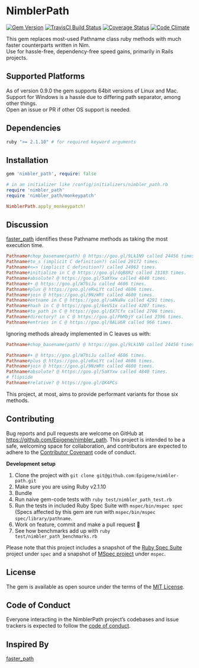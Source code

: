 # NimblerPath

[![Gem Version](https://img.shields.io/github/tag/Epigene/nimbler-path.svg)](https://github.com/Epigene/nimbler-path/tags)
[![TravisCI Build Status](https://travis-ci.org/Epigene/nimbler-path.svg?branch=master)](https://travis-ci.org/Epigene/nimbler-path)
[![Coverage Status](https://coveralls.io/repos/github/Epigene/nimbler-path/badge.svg)](https://coveralls.io/github/Epigene/nimbler-path)
[![Code Climate](https://1)](https://1)

This gem replaces most-used Pathname class ruby methods with much faster counterparts written in Nim.  
Use for hassle-free, dependency-free speed gains, primarily in Rails projects.  

## Supported Platforms
As of version 0.9.0 the gem supports 64bit versions of Linux and Mac.  
Support for Windows is a hassle due to differing path separator, among other things.  
Open an issue or PR if other OS support is needed.  

## Dependencies

```ruby
ruby ">= 2.1.10" # for required keyword arguments
```

## Installation

```ruby
gem 'nimbler_path', require: false
```

```ruby
# in an initializer like /config/initializers/nimbler_path.rb
require 'nimbler_path'
require 'nimbler_path/monkeypatch'

NimblerPath.apply_monkeypatch!
```

## Discussion

[faster_path](https://github.com/danielpclark/faster_path) identifies these Pathname methods as taking the most execution time.

```rb
Pathname#chop_basename(path) @ https://goo.gl/9Lk1N9 called 24456 times, 25% of execution time alone
Pathname#to_s (implicit C definition?) called 29172 times.
Pathname#<=> (implicit C definition?) called 24963 times.
Pathname#initialize in C @ https://goo.gl/dqB8R2 called 23103 times.
Pathname#absolute? @ https://goo.gl/5aXYxw called 4840 times.
Pathname#+ @ https://goo.gl/W7biJu called 4606 times.
Pathname#plus @ https://goo.gl/eRxLYt called 4606 times.
Pathname#join @ https://goo.gl/9NzWRt called 4600 times.
Pathname#extname in C @ https://goo.gl/uANaNu called 4291 times.
Pathname#hash in C @ https://goo.gl/6eVS1x called 4207 times.
Pathname#to_path in C @ https://goo.gl/EX7Cfx called 2706 times.
Pathname#directory? in C @ https://goo.gl/PbMbjY called 2396 times.
Pathname#entries in C @ https://goo.gl/8ALU6R called 966 times.
```

Ignoring methods already implemented in C leaves us with:

```rb
Pathname#chop_basename(path) @ https://goo.gl/9Lk1N9 called 24456 times, 25% of execution time alone

Pathname#+ @ https://goo.gl/W7biJu called 4606 times.
Pathname#plus @ https://goo.gl/eRxLYt called 4606 times.
Pathname#join @ https://goo.gl/9NzWRt called 4600 times.
Pathname#absolute? @ https://goo.gl/5aXYxw called 4840 times.
# flipside
Pathname#relative? @ https://goo.gl/QK4PCs
```

This project, at most, aims to provide performant variants for those six methods.

## Contributing

Bug reports and pull requests are welcome on GitHub at https://github.com/Epigene/nimbler_path. This project is intended to be a safe, welcoming space for collaboration, and contributors are expected to adhere to the [Contributor Covenant](http://contributor-covenant.org) code of conduct.

__Development setup__

1. Clone the project with `git clone git@github.com:Epigene/nimbler-path.git`
2. Make sure you are using Ruby v2.1.10
2. Bundle
3. Run naive gem-code tests with `ruby test/nimbler_path_test.rb`
4. Run the tests in included Ruby Spec Suite with `mspec/bin/mspec spec` (Specs affected by this gem are run with `mspec/bin/mspec spec/library/pathname`.
5. Work on feature, commit and make a pull request :clap:
6. See how benchmarks add up with `ruby test/nimbler_path_benchmarks.rb`

Please note that this project includes a snapshot of the [Ruby Spec Suite](https://github.com/ruby/spec/commit/96ba5d539892ed3436cf667d396b10458f95b6d0) project under `spec` and a snapshot of [MSpec project](https://github.com/ruby/mspec/commit/1fa5f7d90503a95712ab378110cba17340269a9d) under `mspec`.

## License

The gem is available as open source under the terms of the [MIT License](http://opensource.org/licenses/MIT).

## Code of Conduct

Everyone interacting in the NimblerPath project’s codebases and issue trackers is expected to follow the [code of conduct](https://github.com/Epigene/nimbler_path/blob/master/CODE_OF_CONDUCT.md).

## Inspired By

[faster_path](https://github.com/danielpclark/faster_path)
